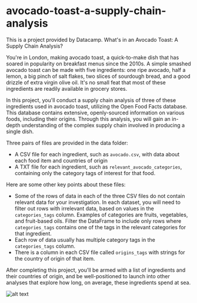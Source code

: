 # avocado-toast-a-supply-chain-analysis

This is a project provided by Datacamp. What's in an Avocado Toast: A Supply Chain Analysis? 

You're in London, making avocado toast, a quick-to-make dish that has soared in popularity on breakfast menus since the 2010s. A simple smashed avocado toast can be made with five ingredients: one ripe avocado, half a lemon, a big pinch of salt flakes, two slices of sourdough bread, and a good drizzle of extra virgin olive oil. It's no small feat that most of these ingredients are readily available in grocery stores. 

In this project, you'll conduct a supply chain analysis of three of these ingredients used in avocado toast, utilizing the Open Food Facts database. This database contains extensive, openly-sourced information on various foods, including their origins. Through this analysis, you will gain an in-depth understanding of the complex supply chain involved in producing a single dish. 

Three pairs of files are provided in the data folder:
- A CSV file for each ingredient, such as `avocado.csv`, with data about each food item and countries of origin
- A TXT file for each ingredient, such as `relevant_avocado_categories`, containing only the category tags of interest for that food.

Here are some other key points about these files:
- Some of the rows of data in each of the three CSV files do not contain relevant data for your investigation. In each dataset, you will need to filter out rows with irrelevant data, based on values in the `categories_tags` column. Examples of categories are fruits, vegetables, and fruit-based oils. Filter the DataFrame to include only rows where `categories_tags` contains one of the tags in the relevant categories for that ingredient.
- Each row of data usually has multiple category tags in the `categories_tags` column.
- There is a column in each CSV file called `origins_tags` with strings for the country of origin of that item.

After completing this project, you'll be armed with a list of ingredients and their countries of origin, and be well-positioned to launch into other analyses that explore how long, on average, these ingredients spend at sea.

[def]: avocado_wallpaper.jpeg

![alt text](avocado_wallpaper.jpeg)
